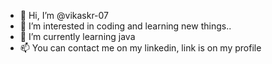 - 👋 Hi, I’m @vikaskr-07
- 👀 I’m interested in coding and learning new things..
- 🌱 I’m currently learning java
- 📫 You can contact me on my linkedin, link is on my profile

<!---
vikaskr-07/vikaskr-07 is a ✨ special ✨ repository because its `README.md` (this file) appears on your GitHub profile.
You can click the Preview link to take a look at your changes.
--->
